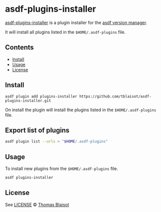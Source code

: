 # asdf-plugins-installer

[asdf-plugins-installer](https://github.com/tblaisot/asdf-plugins-installer) is a plugin installer for the [asdf version manager](https://asdf-vm.com).

It will install all plugins listed in the `$HOME/.asdf-plugins` file.

## Contents

- [Install](#install)
- [Usage](#usage)
- [License](#license)

## Install

```shell
asdf plugin add plugins-installer https://github.com/tblaisot/asdf-plugins-installer.git
```

On install the plugin will install the plugins listed in the `$HOME/.asdf-plugins` file.

## Export list of plugins

```sh
asdf plugin list --urls > "$HOME/.asdf-plugins"
```

## Usage

To install new plugins from the `$HOME/.asdf-plugins` file.

```sh
asdf plugins-installer
```

## License

See [LICENSE](LICENSE) © [Thomas Blaisot](https://github.com/tblaisot/)
